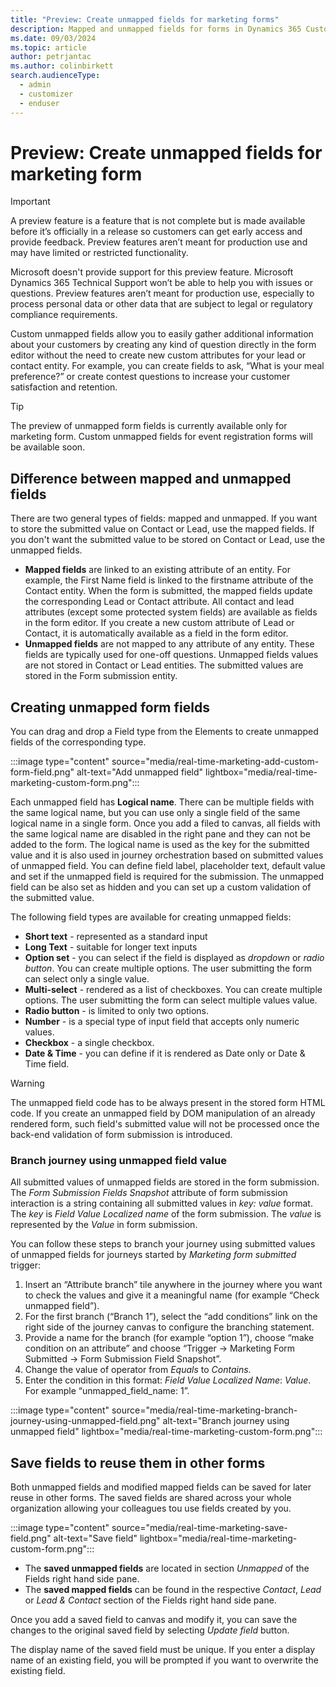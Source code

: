 ```yaml
---
title: "Preview: Create unmapped fields for marketing forms"
description: Mapped and unmapped fields for forms in Dynamics 365 Customer Insights - Journeys.
ms.date: 09/03/2024
ms.topic: article
author: petrjantac
ms.author: colinbirkett
search.audienceType: 
  - admin
  - customizer
  - enduser
---
```


# Preview: Create unmapped fields for marketing form

> [!IMPORTANT]
> A preview feature is a feature that is not complete but is made available before it’s officially in a release so customers can get early access and provide feedback. Preview features aren’t meant for production use and may have limited or restricted functionality.
>
> Microsoft doesn't provide support for this preview feature. Microsoft Dynamics 365 Technical Support won’t be able to help you with issues or questions. Preview features aren’t meant for production use, especially to process personal data or other data that are subject to legal or regulatory compliance requirements.

Custom unmapped fields allow you to easily gather additional information about your customers by creating any kind of question directly in the form editor without the need to create new custom attributes for your lead or contact entity. For example, you can create fields to ask, “What is your meal preference?” or create contest questions to increase your customer satisfaction and retention.

> [!TIP]
> The preview of unmapped form fields is currently available only for marketing form. Custom unmapped fields for event registration forms will be available soon.

## Difference between mapped and unmapped fields

There are two general types of fields: mapped and unmapped. If you want to store the submitted value on Contact or Lead, use the mapped fields. If you don't want the submitted value to be stored on Contact or Lead, use the unmapped fields.

- **Mapped fields** are linked to an existing attribute of an entity. For example, the First Name field is linked to the firstname attribute of the Contact entity. When the form is submitted, the mapped fields update the corresponding Lead or Contact attribute. All contact and lead attributes (except some protected system fields) are available as fields in the form editor. If you create a new custom attribute of Lead or Contact, it is automatically available as a field in the form editor.
- **Unmapped fields** are not mapped to any attribute of any entity. These fields are typically used for one-off questions. Unmapped fields values are not stored in Contact or Lead entities. The submitted values are stored in the Form submission entity.

## Creating unmapped form fields

You can drag and drop a Field type from the Elements to create unmapped fields of the corresponding type.

:::image type="content" source="media/real-time-marketing-add-custom-form-field.png" alt-text="Add unmapped field" lightbox="media/real-time-marketing-custom-form.png":::

Each unmapped field has **Logical name**. There can be multiple fields with the same logical name, but you can use only a single field of the same logical name in a single form. Once you add a filed to canvas, all fields with the same logical name are disabled in the right pane and they can not be added to the form. The logical name is used as the key for the submitted value and it is also used in journey orchestration based on submitted values of unmapped field. You can define field label, placeholder text, default value and set if the unmapped field is required for the submission. The unmapped field can be also set as hidden and you can set up a custom validation of the submitted value.

The following field types are available for creating unmapped fields:

- **Short text** - represented as a standard input
- **Long Text** - suitable for longer text inputs
- **Option set** - you can select if the field is displayed as *dropdown* or *radio button*. You can create multiple options. The user submitting the form can select only a single value.
- **Multi-select** - rendered as a list of checkboxes. You can create multiple options. The user submitting the form can select multiple values value.
- **Radio button** - is limited to only two options.
- **Number** - is a special type of input field that accepts only numeric values.
- **Checkbox** - a single checkbox.
- **Date & Time** - you can define if it is rendered as Date only or Date & Time field.

> [!WARNING]
> The unmapped field code has to be always present in the stored form HTML code. If you create an unmapped field by DOM manipulation of an already rendered form, such field's submitted value will not be processed once the back-end validation of form submission is introduced.

### Branch journey using unmapped field value

All submitted values of unmapped fields are stored in the form submission. The *Form Submission Fields Snapshot* attribute of form submission interaction is a string containing all submitted values in *key: value* format. The *key* is *Field Value Localized name* of the form submission. The *value* is represented by the *Value* in form submission.

You can follow these steps to branch your journey using submitted values of unmapped fields for journeys started by *Marketing form submitted* trigger:

1. Insert an “Attribute branch” tile anywhere in the journey where you want to check the values and give it a meaningful name (for example “Check unmapped field”).
1. For the first branch (“Branch 1”), select the “add conditions” link on the right side of the journey canvas to configure the branching statement.
1. Provide a name for the branch (for example “option 1”), choose “make condition on an attribute” and choose “Trigger -> Marketing Form Submitted -> Form Submission Field Snapshot”.
1. Change the value of operator from *Equals* to *Contains*.
1. Enter the condition in this format: *Field Value Localized Name*: *Value*. For example “unmapped_field_name: 1”.

:::image type="content" source="media/real-time-marketing-branch-journey-using-unmapped-field.png" alt-text="Branch journey using unmapped field" lightbox="media/real-time-marketing-custom-form.png":::

## Save fields to reuse them in other forms

Both unmapped fields and modified mapped fields can be saved for later reuse in other forms. The saved fields are shared across your whole organization allowing your colleagues tou use fields created by you.

:::image type="content" source="media/real-time-marketing-save-field.png" alt-text="Save field" lightbox="media/real-time-marketing-custom-form.png":::

- The **saved unmapped fields** are located in section *Unmapped* of the Fields right hand side pane.
- The **saved mapped fields** can be found in the respective *Contact*, *Lead* or *Lead & Contact* section of the Fields right hand side pane.

Once you add a saved field to canvas and modify it, you can save the changes to the original saved field by selecting *Update field* button.

The display name of the saved field must be unique. If you enter a display name of an existing field, you will be prompted if you want to overwrite the existing field.
